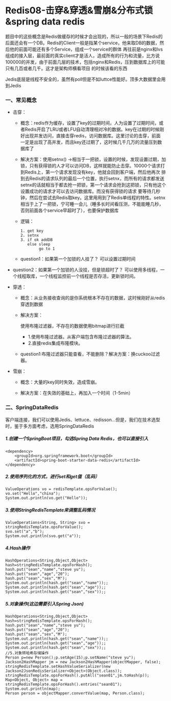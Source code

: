# Redis08-击穿&穿透&雪崩&分布式锁&spring data redis

题目中的这些概念是Redis做缓存的时候才会出现的，所以一般的场景下Redis的后面还会有一个DB。Redis的Client一般是指某个service，他来取DB的数据，然后他的前面可能还有多个Service，组成一个service的群体
再往前是nginx和lvs组成的接入层，最前面的真实client才是活人，造成所有的行为和流量，比方说100000的并发，由于前面几层的技术，包括nginx和Redis，压到数据库上的可能只有几百或者几千。这才是架构师横看项目
的时候该看的东西

Jedis底层是线程不安全的，虽然有poll但是不如luttce性能好。顶多大数据里会用到Jedis

### 一、常见概念

- 击穿：

  - 概念：redis作为缓存，设置了key的过期时间，人为设置了过期时间，或者Redis开启了LRU或者LFU自动清理相对冷的数据。key在过期的时候刚好出现并发访问，直接击穿redis，访问数据库。这里讨论的击穿，前面
  		 一定是出现了高并发，而且key还过期了，这时候几千几万的流量压到数据库了

  - 解决方案：使用setnx() ->相当于一把锁，设置的时候，发现设置过期，加锁，只有获得锁的人才可以访问DB，这样就能防止击穿。10000个请求打到Redis上，第一个请求发现没有key，他就会回到客户端，然后他再次
             排到去Redis的请求队列的最后一个位置，执行setnx，而所有的请求都发送setnx的话就相当于都去抢一把锁，第一个请求会抢到这把锁，只有他这个设置成功的请求才可以去访问数据库。而没有获得锁的请求
             要等待几秒钟，然后在尝试去Redis取key。这里用用到了Redis单线程的特性。setnx相当于上了一把锁，宁可睡一会儿（睡多长时间看压测，不能能睡几秒，否则前面各个service早超时了），也要保护数据库

  - 逻辑：

    ```
    1. get key
    2. setnx
    3. if ok addDB
       else sleep 
            go to 1
    ```

  - question1：如果第一个加锁的人挂了？ 可以设置过期时间

- question2：如果第一个加锁的人没挂，但是锁超时了？ 可以使用多线程，一个线程取库，一个线程监控前一个线程是否存活，更新锁时间。

- 穿透：

  - 概念：从业务接收查询的是你系统根本不存在的数据，这时候刚好从redis穿透到数据

  - 解决方案：

    使用布隆过滤器，不存在的数据使用bitmap进行拦截

    - 1.使用布隆过滤器。从客户端包含布隆过滤器的算法。
    - 2.直接redis集成布隆模块。

  - question1:布隆过滤器只能查看，不能删除？解决方案：换cuckoo过滤器。

- 雪崩：

  - 概念：大量的key同时失效，造成雪崩。

  - 解决方案：在失效的基础上，再加入一个时间（1-5min）

    

### 二、SpringDataRedis

客户端连接，我们可以使用Jedis、lettuce、redisson...但是，我们在技术选型时，鉴于多方面考虑，选用SpringDataRedis

##### 1.创建一个SpringBoot项目，勾选Spring Data Redis，也可以直接引入

```
<dependency>
    <groupId>org.springframework.boot</groupId>
    <artifactId>spring-boot-starter-data-redis</artifactId>
</dependency>
```

##### 2.使用序列化的方式，进行set和get值（乱码）

```
ValueOperations vo = redisTemplate.opsForValue();
vo.set("Hello","china");
System.out.println(vo.get("Hello"));
```

##### 3.使用StringRedisTemplate来调整乱码情况

```
ValueOperations<String, String> svo = stringRedisTemplate.opsForValue();
svo.set("a","b");
System.out.println(svo.get("a"));
```

##### 4.Hash操作

```
HashOperations<String,Object,Object> hash=stringRedisTemplate.opsForHash();
hash.put("sean","name","steve yu");
hash.put("sean","age","20");
hash.put("sean","sex","M");
System.out.println(hash.get("sean","name"));;
System.out.println(hash.get("sean","age"));;
System.out.println(hash.get("sean","sex"));;
```

##### 5.对象操作(这边需要引入Spring Json)

```
HashOperations<String,Object,Object> hash=stringRedisTemplate.opsForHash();
hash.put("sean","name","steve yu");
hash.put("sean","age","20");
hash.put("sean","sex","M");
System.out.println(hash.get("sean","name"));;
System.out.println(hash.get("sean","age"));;
System.out.println(hash.get("sean","sex"));;
//5.对象转哈希存储操作
Person p=new Person();p.setAge(15);p.setName("steve yu");
Jackson2HashMapper jm = new Jackson2HashMapper(objectMapper, false);
stringRedisTemplate.setHashValueSerializer(new Jackson2JsonRedisSerializer<Object>(Object.class));
stringRedisTemplate.opsForHash().putAll("sean01",jm.toHash(p));
Map<Object, Object> map = stringRedisTemplate.opsForHash().entries("sean01");
System.out.println(map);
Person person = objectMapper.convertValue(map, Person.class);
```

